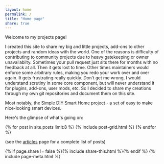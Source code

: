 ```yaml
---
layout: home
permalink: /
title: "Home page"
share: true
---
```


Welcome to my projects page!

I created this site to share my big and little projects, add-ons to other projects and random ideas with the world.
One of the reasons is difficulty of contributing to community projects due to heavy gatekeeping or owner unavailabilty. Sometimes your pull request just sits there for months with no feedback at all. Then it gets lost to time. Other times maintainers would enforce some arbitrary rules, making you redo your work over and over again. It gets frustrating really quickly. Don't get me wrong, I would understand scrutiny in some core component, but will never understand it for plugins, add-ons, user mods, etc.
So I decided to share my creations through my own git repositories and document them on this site.

Most notably, the [Simple DIY Smart Home project](/sdsh/) - a set of easy to make nice-looking smart devices.

Here's the glimpse of what's going on:

<div class="tiles">
{% for post in site.posts limit:8 %}
	{% include post-grid.html %}
{% endfor %}
</div><!-- /.tiles -->

(see the [articles](/articles) page for a complete list of posts)


<footer class="page-footer">
{% if page.share != false %}{% include share-this.html %}{% endif %}
{% include page-meta.html %}
</footer><!-- /.footer -->

